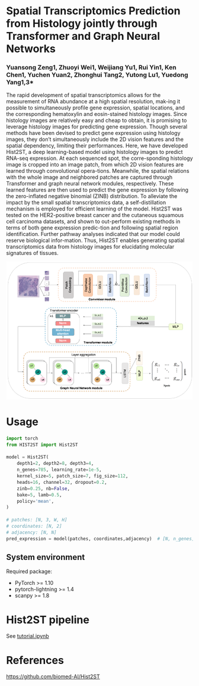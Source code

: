 # Spatial Transcriptomics Prediction from Histology jointly through Transformer and Graph Neural Networks
### Yuansong Zeng1, Zhuoyi Wei1, Weijiang Yu1, Rui Yin1, Ken Chen1, Yuchen Yuan2, Zhonghui Tang2, Yutong Lu1, Yuedong Yang1,3*



The rapid development of spatial transcriptomics allows for the measurement of RNA abundance at a high spatial resolution, mak-ing it possible to simultaneously profile gene expression, spatial locations, and the corresponding hematoxylin and eosin-stained histology images. Since histology images are relatively easy and cheap to obtain, it is promising to leverage histology images for predicting gene expression. Though several methods have been devised to predict gene expression using histology images, they don’t simultaneously include the 2D vision features and the spatial dependency, limiting their performances. Here, we have developed Hist2ST, a deep learning-based model using histology images to predict RNA-seq expression. At each sequenced spot, the corre-sponding histology image is cropped into an image patch, from which 2D vision features are learned through convolutional opera-tions. Meanwhile, the spatial relations with the whole image and neighbored patches are captured through Transformer and graph neural network modules, respectively. These learned features are then used to predict the gene expression by following the zero-inflated negative binomial (ZINB) distribution. To alleviate the impact by the small spatial transcriptomics data, a self-distillation mechanism is employed for efficient learning of the model. Hist2ST was tested on the HER2-positive breast cancer and the cutaneous squamous cell carcinoma datasets, and shown to out-perform existing methods in terms of both gene expression predic-tion and following spatial region identification. Further pathway analyses indicated that our model could reserve biological infor-mation. Thus, Hist2ST enables generating spatial transcriptomics data from histology images for elucidating molecular signatures of tissues.




<img src="Workflow.png" width="800px"></img>
# Usage
```python
import torch
from HIST2ST import Hist2ST

model = Hist2ST(
    depth1=2, depth2=8, depth3=4,
    n_genes=785, learning_rate=1e-5,
    kernel_size=5, patch_size=7, fig_size=112,
    heads=16, channel=32, dropout=0.2,
    zinb=0.25, nb=False,
    bake=5, lamb=0.5, 
    policy='mean', 
)

# patches: [N, 3, W, H]
# coordinates: [N, 2]
# adjacency: [N, N]
pred_expression = model(patches, coordinates,adjacency)  # [N, n_genes]

```

## System environment
Required package:
- PyTorch >= 1.10
- pytorch-lightning >= 1.4
- scanpy >= 1.8



# Hist2ST pipeline
See [tutorial.ipynb](tutorial.ipynb)

# References
https://github.com/biomed-AI/Hist2ST
